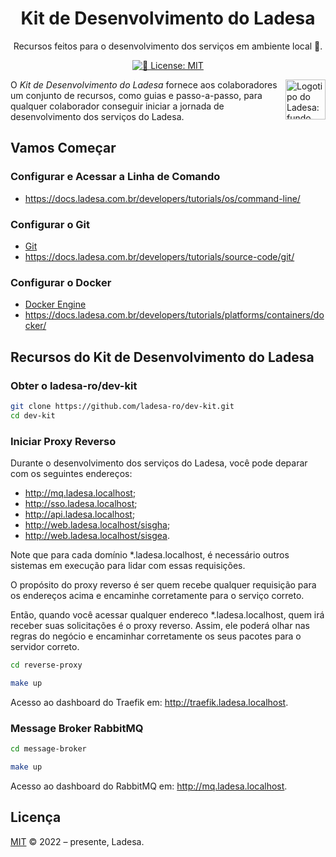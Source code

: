 <h1 align="center">Kit de Desenvolvimento do Ladesa</h1>

<p align="center">Recursos feitos para o desenvolvimento dos serviços em ambiente local 💝.</p>

<p align="center">
 <a href="https://github.com/ladesa-ro/dev-kit/blob/main/LICENSE" target="_blank"><img alt="📝 License: MIT" src="https://img.shields.io/badge/%F0%9F%93%9D_license-MIT-21bb42.svg"></a>
</p>

<img align="right" alt="Logotipo do Ladesa: fundo verde com fonte branca escrito o nome da organização." src="https://avatars.githubusercontent.com/u/143351320?s=64&v=4" height="64">

O _Kit de Desenvolvimento do Ladesa_ fornece aos colaboradores um conjunto de recursos, como guias e passo-a-passo, para qualquer colaborador conseguir iniciar a jornada de desenvolvimento dos serviços do Ladesa.

## Vamos Começar

### Configurar e Acessar a Linha de Comando

- <https://docs.ladesa.com.br/developers/tutorials/os/command-line/>

### Configurar o Git

- [Git](https://git-scm.com/downloads)
- <https://docs.ladesa.com.br/developers/tutorials/source-code/git/>

### Configurar o Docker

- [Docker Engine](https://docs.docker.com/engine/install/)
- <https://docs.ladesa.com.br/developers/tutorials/platforms/containers/docker/>

## Recursos do Kit de Desenvolvimento do Ladesa

### Obter o ladesa-ro/dev-kit

```sh
git clone https://github.com/ladesa-ro/dev-kit.git
cd dev-kit
```

### Iniciar Proxy Reverso

Durante o desenvolvimento dos serviços do Ladesa, você pode deparar com os seguintes endereços:

- <http://mq.ladesa.localhost>;
- <http://sso.ladesa.localhost>;
- <http://api.ladesa.localhost>;
- <http://web.ladesa.localhost/sisgha>;
- <http://web.ladesa.localhost/sisgea>.

Note que para cada domínio *.ladesa.localhost, é necessário outros sistemas em execução para lidar com essas requisições.

O propósito do proxy reverso é ser quem recebe qualquer requisição para os endereços acima e encaminhe corretamente para o serviço correto.

Então, quando você acessar qualquer endereco *.ladesa.localhost, quem irá receber suas solicitações é o proxy reverso. Assim, ele poderá olhar nas regras do negócio e encaminhar corretamente os seus pacotes para o servidor correto.

```sh
cd reverse-proxy
```

```sh
make up
```

Acesso ao dashboard do Traefik em: <http://traefik.ladesa.localhost>.

### Message Broker RabbitMQ

```sh
cd message-broker
```

```sh
make up
```

Acesso ao dashboard do RabbitMQ em: <http://mq.ladesa.localhost>.

## Licença

[MIT](./LICENSE) © 2022 – presente, Ladesa.
